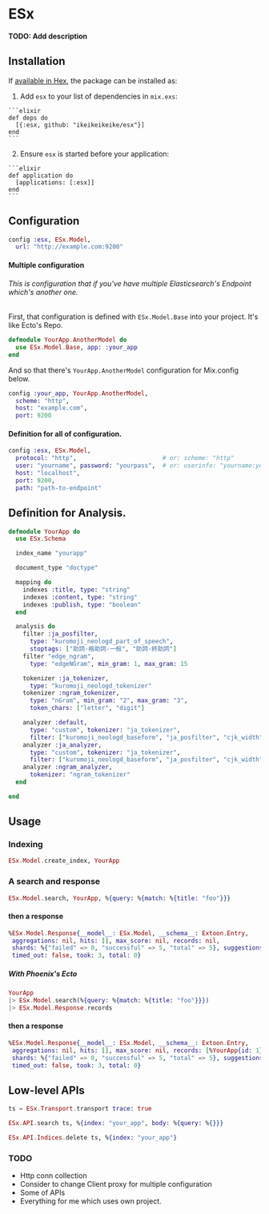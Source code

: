 # ESx

**TODO: Add description**

## Installation

If [available in Hex](https://hex.pm/docs/publish), the package can be installed as:

  1. Add `esx` to your list of dependencies in `mix.exs`:

    ```elixir
    def deps do
      [{:esx, github: "ikeikeikeike/esx"}]
    end
    ```

  2. Ensure `esx` is started before your application:

    ```elixir
    def application do
      [applications: [:esx]]
    end
    ```

## Configuration

```elixir
config :esx, ESx.Model,
  url: "http://example.com:9200"
```

#### Multiple configuration

###### This is configuration that if you've have multiple Elasticsearch's Endpoint which's another one.

First, that configuration is defined with `ESx.Model.Base` into your project. It's like Ecto's Repo.

```elixir
defmodule YourApp.AnotherModel do
  use ESx.Model.Base, app: :your_app
end
```

And so that there's `YourApp.AnotherModel` configuration for Mix.config below.

```elixir
config :your_app, YourApp.AnotherModel,
  scheme: "http",
  host: "example.com",
  port: 9200
```

#### Definition for all of configuration.

```elixir
config :esx, ESx.Model,
  protocol: "http",                        # or: scheme: "http"
  user: "yourname", password: "yourpass",  # or: userinfo: "yourname:yourpass"
  host: "localhost",
  port: 9200,
  path: "path-to-endpoint"
```

##  Definition for Analysis.


```elixir
defmodule YourApp do
  use ESx.Schema

  index_name "yourapp"

  document_type "doctype"

  mapping do
    indexes :title, type: "string"
    indexes :content, type: "string"
    indexes :publish, type: "boolean"
  end

  analysis do
    filter :ja_posfilter,
      type: "kuromoji_neologd_part_of_speech",
      stoptags: ["助詞-格助詞-一般", "助詞-終助詞"]
    filter "edge_ngram",
      type: "edgeNGram", min_gram: 1, max_gram: 15

    tokenizer :ja_tokenizer,
      type: "kuromoji_neologd_tokenizer"
    tokenizer :ngram_tokenizer,
      type: "nGram", min_gram: "2", max_gram: "3",
      token_chars: ["letter", "digit"]

    analyzer :default,
      type: "custom", tokenizer: "ja_tokenizer",
      filter: ["kuromoji_neologd_baseform", "ja_posfilter", "cjk_width"]
    analyzer :ja_analyzer,
      type: "custom", tokenizer: "ja_tokenizer",
      filter: ["kuromoji_neologd_baseform", "ja_posfilter", "cjk_width"]
    analyzer :ngram_analyzer,
      tokenizer: "ngram_tokenizer"
  end

end

```

## Usage

### Indexing

```elixir
ESx.Model.create_index, YourApp
```

### A search and response

```elixir
ESx.Model.search, YourApp, %{query: %{match: %{title: "foo"}}}
```

#### then a response

```elixir
%ESx.Model.Response{__model__: ESx.Model, __schema__: Extoon.Entry,
 aggregations: nil, hits: [], max_score: nil, records: nil,
 shards: %{"failed" => 0, "successful" => 5, "total" => 5}, suggestions: nil,
 timed_out: false, took: 3, total: 0}
```

##### With Phoenix's Ecto

```elixir
YourApp
|> ESx.Model.search(%{query: %{match: %{title: "foo"}}})
|> ESx.Model.Response.records
```

#### then a response

```elixir
%ESx.Model.Response{__model__: ESx.Model, __schema__: Extoon.Entry,
 aggregations: nil, hits: [], max_score: nil, records: [%YourApp{id: 1}, %YourApp{id: 2}, %YourApp{id: 3}],
 shards: %{"failed" => 0, "successful" => 5, "total" => 5}, suggestions: nil,
 timed_out: false, took: 3, total: 0}
```

## Low-level APIs


```elixir
ts = ESx.Transport.transport trace: true

ESx.API.search ts, %{index: "your_app", body: %{query: %{}}}

ESx.API.Indices.delete ts, %{index: "your_app"}
```

### TODO

- Http conn collection
- Consider to change Client proxy for multiple configuration
- Some of APIs
- Everything for me which uses own project.
